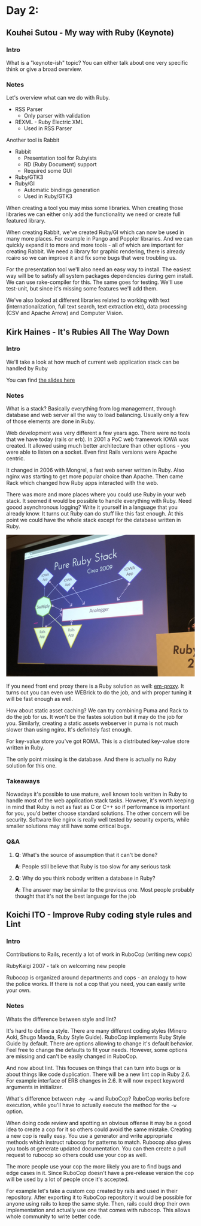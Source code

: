 # Day 2:

## Kouhei Sutou - My way with Ruby (Keynote)

### Intro

What is a "keynote-ish" topic? You can either talk about one very specific think or give a broad overview. 

### Notes

Let's overview what can we do with Ruby.

* RSS Parser
  * Only parser with validation
* REXML - Ruby Electric XML
  * Used in RSS Parser

Another tool is Rabbit

* Rabbit
  * Presentation tool for Rubyists
  * RD (Ruby Document) support
  * Required some GUI
* Ruby/GTK3
* Ruby/GI
  * Automatic bindings generation
  * Used in Ruby/GTK3

When creating a tool you may miss some libraries. When creating those libraries we can either only add the functionality we need or create full featured library.

When creating Rabbit, we've created Ruby/GI which can now be used in many more places. For example in Pango and Poppler libraries. And we can quickly expand it to more and more tools - all of which are important for creating Rabbit. We need a library for graphic rendering, there is already rcairo so we can improve it and fix some bugs that were troubling us.

For the presentation tool we'll also need an easy way to install. The easiest way will be to satisfy all system packages dependencies during gem install. We can use rake-compiler for this. The same goes for testing. We'll use test-unit, but since it's missing some features we'll add them.

We've also looked at different libraries related to working with text (internationalization, full text search, text extraction etc), data processing (CSV and Apache Arrow) and Computer Vision.

## Kirk Haines - It's Rubies All The Way Down

### Intro

We'll take a look at how much of current web application stack can be handled by Ruby

You can find [the slides here](http://slides.com/wyhaines/its-rubies-all-the-way-down#/)

### Notes

What is a stack? Basically everything from log management, through database and web server all the way to load balancing. Usually only a few of those elements are done in Ruby.

Web development was very different a few years ago. There were no tools that we have today (rails or erb). In 2001 a PoC web framework IOWA was created. It allowed using much better architecture than other options - you were able to listen on a socket. Even first Rails versions were Apache centric.

It changed in 2006 with Mongrel, a fast web server written in Ruby. Also nginx was starting to get more popular choice than Apache. Then came Rack which changed how Ruby apps interacted with the web.

There was more and more places where you could use Ruby in your web stack. It seemed it would be possible to handle everything with Ruby. Need goood asynchronous logging? Write it yourself in a language that you already know. It turns out Ruby can do stuff like this fast enough. At this point we could have the whole stack except for the database written in Ruby.

![ruby_stack](media/ruby_stack.jpg)

If you need front end proxy there is a Ruby solution as well: [em-proxy](https://github.com/igrigorik/em-proxy). It turns out you can even use WEBrick to do the job, and with proper tuning it will be fast enough as well.

How about static asset caching? We can try combining Puma and Rack to do the job for us. It won't be the fastes solution but it may do the job for you. Similarly, creating a static assets webserver in puma is not much slower than using nginx. It's definitely fast enough.

For key-value store you've got ROMA. This is a distributed key-value store written in Ruby.

The only point missing is the database. And there is actually no Ruby solution for this one.

### Takeaways

Nowadays it's possible to use mature, well known tools written in Ruby to handle most of the web application stack tasks. However, it's worth keeping in mind that Ruby is not as fast as C or C++ so if performance is important for you, you'd better choose standard solutions. The other concern will be security. Software like nginx is really well tested by security experts, while smaller solutions may still have some critical bugs.

### Q&A

1. **Q**: What's the source of assumption that it can't be done?

   **A**: People still believe that Ruby is too slow for any serious task

2. **Q**: Why do you think nobody written a database in Ruby?

   **A**: The answer may be similar to the previous one. Most people probably thought that it's not the best language for the job

## Koichi ITO - Improve Ruby coding style rules and Lint

### Intro

Contributions to Rails, recently a lot of work in RuboCop (writing new cops)

RubyKaigi 2007 - talk on welcoming new people

Rubocop is organized around departments and cops - an analogy to how the police works. If there is not a cop that you need, you can easily write your own.

### Notes

Whats the difference between style and lint?

It's hard to define a style. There are many different coding styles (Minero Aoki, Shugo Maeda, Ruby Style Guide). RuboCop implements Ruby Style Guide by default. There are options allowing to change it's default behavior. Feel free to change the defaults to fit your needs. However, some options are missing and can't be easily changed in RuboCop.

And now about lint. This focuses on things that can turn into bugs or is about things like code duplication. There will be a new lint cop in Ruby 2.6. For example interface of ERB changes in 2.6. It will now expect keyword arguments in initializer. 

What's difference between `ruby -w` and RuboCop? RuboCop works before execution, while you'll have to actually execute the method for the `-w` option.

When doing code review and spotting an obvious offense it may be a good idea to create a cop for it so others could avoid the same mistake. Creating a new cop is really easy. You use a generator and write appropriate methods which instruct rubocop for patterns to match. Rubocop also gives you tools ot generate updated documentation. You can then create a pull request to rubocop so others could use your cop as well.

The more people use your cop the more likely you are to find bugs and edge cases in it. Since RuboCop doesn't have a pre-release version the cop will be used by a lot of people once it's accepted.

For example let's take a custom cop created by rails and used in their repository. After exporting it to RuboCop repository it would be possible for anyone using rails to keep the same style. Then, rails could drop their own implementation and actually use one that comes with rubocop. This allows whole community to write better code.


